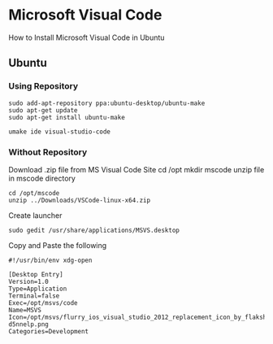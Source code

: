 # Microsoft Visual Code
How to Install Microsoft Visual Code in Ubuntu

## Ubuntu

### Using Repository
```console
sudo add-apt-repository ppa:ubuntu-desktop/ubuntu-make
sudo apt-get update
sudo apt-get install ubuntu-make
```

```console
umake ide visual-studio-code
```

### Without Repository
Download .zip file from MS Visual Code Site
cd /opt
mkdir mscode
unzip file in mscode directory
```console
cd /opt/mscode
unzip ../Downloads/VSCode-linux-x64.zip
```
Create launcher
```console
sudo gedit /usr/share/applications/MSVS.desktop
```

Copy and Paste the following
```console
#!/usr/bin/env xdg-open

[Desktop Entry]
Version=1.0
Type=Application
Terminal=false
Exec=/opt/msvs/code
Name=MSVS
Icon=/opt/msvs/flurry_ios_visual_studio_2012_replacement_icon_by_flakshack-d5nnelp.png
Categories=Development
```
